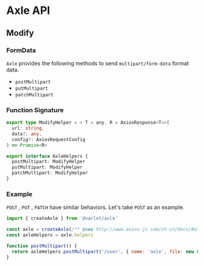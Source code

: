 # Axle API

## Modify

### FormData

`Axle` provides the following methods to send `multipart/form-data` format data.

- `postMultipart`
- `putMultipart`
- `patchMultipart`

### Function Signature

```ts
export type ModifyHelper = < T = any, R = AxiosResponse<T>>(
  url: string,
  data?: any,
  config?: AxiosRequestConfig
) => Promise<R>

export interface AxleHelpers {
  postMultipart: ModifyHelper
  putMultipart: ModifyHelper
  patchMultipart: ModifyHelper
}
```

### Example

`POST` , `PUT` , `PATCH` have similar behaviors. Let's take `POST` as an example.


```js
import { createAxle } from '@varlet/axle'

const axle = createAxle(/** @see http://www.axios-js.com/zh-cn/docs/#axios-create-config **/)
const axleHelpers = axle.helpers

function postMultipart() {
  return axleHelpers.postMultipart('/user', { name: 'axle', file: new File() })
}
```


